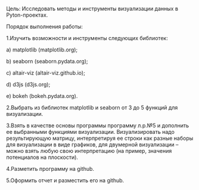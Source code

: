 Цель: Исследовать методы и инструменты визуализации данных в Pyton-проектах.

Порядок выполнения работы:

1.Изучить возможности и инструменты следующих библиотек:

а) matplotlib (matplotlib.org);

b) seaborn (seaborn.pydata.org);

c) altair-viz (altair-viz.github.io);

d) d3js (d3js.org);

e) bokeh (bokeh.pydata.org).

2.Выбрать из библиотек matplotlib и seaborn от 3 до 5 функций для визуализации.

3.Взять в качестве основы программы программу л.р.№5 и дополнить ее выбранными функциями визуализации. Визуализировать надо результирующую матрицу, интерпретируя ее строки как разные наборы для визуализации в виде графиков, для двумерной визуализации – можно взять любую свою интерпретацию (на пример, значения потенциалов на плоскости).

4.Разметить программу на github.

5.Оформить отчет и разместить его на github.

